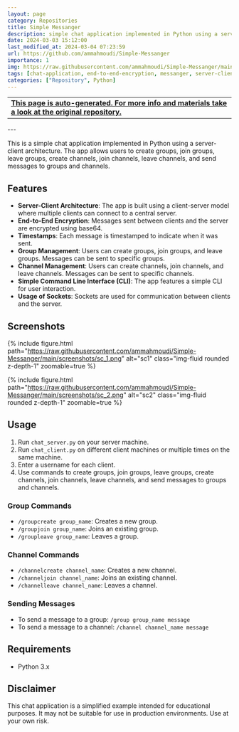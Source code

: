 ```yaml
---
layout: page
category: Repositories
title: Simple Messanger
description: simple chat application implemented in Python using a server-client architecture with groups and channels
date: 2024-03-03 15:12:00 
last_modified_at: 2024-03-04 07:23:59 
url: https://github.com/ammahmoudi/Simple-Messanger
importance: 1
img: https://raw.githubusercontent.com/ammahmoudi/Simple-Messanger/main/screenshots/sc_1.png
tags: [chat-application, end-to-end-encryption, messanger, server-client]
categories: ["Repository", Python]
---
```

<div id="open-in-github" > <table class="table-cv list-group-table"> <tbody> <tr>    <td class="list-group-name"><b>   <a href="https://github.com/ammahmoudi/Simple-Messanger" rel="external nofollow noopener" target="_blank"><i class="fa-brands fa-github"></i> This page is auto-generated. For more info and materials take a look at the original repository.</a> </b></td></tr> </tbody> </table></div>
---

This is a simple chat application implemented in Python using a server-client architecture. The app allows users to create groups, join groups, leave groups, create channels, join channels, leave channels, and send messages to groups and channels.

## Features

- **Server-Client Architecture**: The app is built using a client-server model where multiple clients can connect to a central server.
- **End-to-End Encryption**: Messages sent between clients and the server are encrypted using base64.
- **Timestamps**: Each message is timestamped to indicate when it was sent.
- **Group Management**: Users can create groups, join groups, and leave groups. Messages can be sent to specific groups.
- **Channel Management**: Users can create channels, join channels, and leave channels. Messages can be sent to specific channels.
- **Simple Command Line Interface (CLI)**: The app features a simple CLI for user interaction.
- **Usage of Sockets**: Sockets are used for communication between clients and the server.

## Screenshots

{% include figure.html path="https://raw.githubusercontent.com/ammahmoudi/Simple-Messanger/main/screenshots/sc_1.png" alt="sc1" class="img-fluid rounded z-depth-1" zoomable=true %}

{% include figure.html path="https://raw.githubusercontent.com/ammahmoudi/Simple-Messanger/main/screenshots/sc_2.png" alt="sc2" class="img-fluid rounded z-depth-1" zoomable=true %}


## Usage

1. Run `chat_server.py` on your server machine.
2. Run `chat_client.py` on different client machines or multiple times on the same machine.
3. Enter a username for each client.
4. Use commands to create groups, join groups, leave groups, create channels, join channels, leave channels, and send messages to groups and channels.

### Group Commands
- `/groupcreate group_name`: Creates a new group.
- `/groupjoin group_name`: Joins an existing group.
- `/groupleave group_name`: Leaves a group.

### Channel Commands
- `/channelcreate channel_name`: Creates a new channel.
- `/channeljoin channel_name`: Joins an existing channel.
- `/channelleave channel_name`: Leaves a channel.

### Sending Messages
- To send a message to a group: `/group group_name message`
- To send a message to a channel: `/channel channel_name message`

## Requirements

- Python 3.x

## Disclaimer

This chat application is a simplified example intended for educational purposes. It may not be suitable for use in production environments. Use at your own risk.

